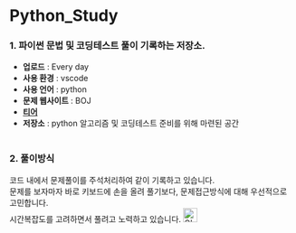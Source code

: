 # Python_Study
### 1. 파이썬 문법 및 코딩테스트 풀이 기록하는 저장소. 
- **업로드** : Every day
- **사용 환경** : vscode <br>
- **사용 언어** : python <br>
- **문제 웹사이트** : BOJ <br>
- <a href="https://github.com/wanghoreng#-status">**티어**</a> <br>
- **저장소** : python 알고리즘 및 코딩테스트 준비를 위해 마련된 공간
<br><br>

### 2. 풀이방식
코드 내에서 문제풀이를 주석처리하여 같이 기록하고 있습니다.<br>
문제를 보자마자 바로 키보드에 손을 올려 풀기보다, 문제접근방식에 대해 우선적으로 고민합니다.<br>
시간복잡도를 고려하면서 풀려고 노력하고 있습니다.&nbsp;<img alt="GIF" src="https://github.com/SP-XD/SP-XD/blob/main/images/Developer.gif" width="25" /><br>



